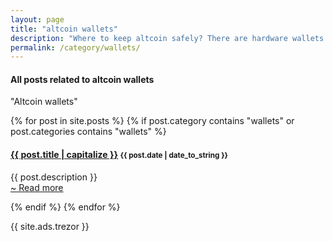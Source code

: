 ```yaml
---
layout: page
title: "altcoin wallets"
description: "Where to keep altcoin safely? There are hardware wallets for altcoins already!"
permalink: /category/wallets/
---
```


<h4 class="exa">All posts related to <b>altcoin wallets</b></h4>

<span id="note">"Altcoin wallets"</span>

{% for post in site.posts %}
  {% if post.category contains "wallets" or post.categories contains "wallets" %}
  <h4 class="post">
  <strong>
  <a href="{{ site.url }}{{ site.baseurl }}{{ post.url }}">{{ post.title | capitalize }}</a>
  </strong>
  <small>{{ post.date | date_to_string }}</small>
  </h4>
  <p>
  {{ post.description }} <br><a href="{{ site.url }}{{ site.baseurl }}{{ post.url }}"> ~ Read more</a>
  </p>
  {% endif %}
{% endfor %}

{{ site.ads.trezor }}

